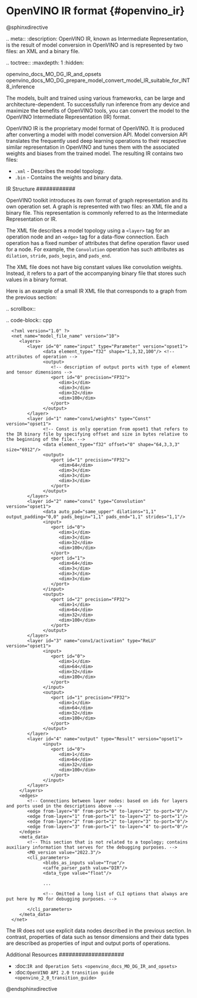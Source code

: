 # OpenVINO IR format {#openvino_ir}

@sphinxdirective

.. meta::
  :description: OpenVINO IR, known as Intermediate Representation, is the result 
                of model conversion in OpenVINO and is represented by two files: 
                an XML and a binary file.

.. toctree::
   :maxdepth: 1
   :hidden:

   openvino_docs_MO_DG_IR_and_opsets
   openvino_docs_MO_DG_prepare_model_convert_model_IR_suitable_for_INT8_inference

The models, built and trained using various frameworks, can be large and architecture-dependent. To successfully run inference from any device and maximize the benefits of OpenVINO tools, you can convert the model to the OpenVINO Intermediate Representation (IR) format. 

OpenVINO IR is the proprietary model format of OpenVINO. It is produced after converting a model with model conversion API. Model conversion API translates the frequently used deep learning operations to their respective similar representation in OpenVINO and tunes them with the associated weights and biases from the trained model. The resulting IR contains two files:

* ``.xml`` - Describes the model topology.
* ``.bin`` - Contains the weights and binary data.

IR Structure
############

OpenVINO toolkit introduces its own format of graph representation and its own operation set. A graph is represented with two files: an XML file and a binary file. This representation is commonly referred to as the Intermediate Representation or IR.

The XML file describes a model topology using a ``<layer>`` tag for an operation node and an ``<edge>`` tag for a data-flow connection.
Each operation has a fixed number of attributes that define operation flavor used for a node.
For example, the `Convolution` operation has such attributes as ``dilation``, ``stride``, ``pads_begin``, and ``pads_end``.

The XML file does not have big constant values like convolution weights.
Instead, it refers to a part of the accompanying binary file that stores such values in a binary format.

Here is an example of a small IR XML file that corresponds to a graph from the previous section:

.. scrollbox::   

   .. code-block:: cpp

      <?xml version="1.0" ?>
      <net name="model_file_name" version="10">
         <layers>
            <layer id="0" name="input" type="Parameter" version="opset1">
                  <data element_type="f32" shape="1,3,32,100"/> <!-- attributes of operation -->
                  <output>
                     <!-- description of output ports with type of element and tensor dimensions -->
                     <port id="0" precision="FP32">
                        <dim>1</dim>
                        <dim>3</dim>
                        <dim>32</dim>
                        <dim>100</dim>
                     </port>
                  </output>
            </layer>
            <layer id="1" name="conv1/weights" type="Const" version="opset1">
                  <!-- Const is only operation from opset1 that refers to the IR binary file by specifying offset and size in bytes relative to the beginning of the file. -->
                  <data element_type="f32" offset="0" shape="64,3,3,3" size="6912"/>
                  <output>
                     <port id="1" precision="FP32">
                        <dim>64</dim>
                        <dim>3</dim>
                        <dim>3</dim>
                        <dim>3</dim>
                     </port>
                  </output>
            </layer>
            <layer id="2" name="conv1" type="Convolution" version="opset1">
                  <data auto_pad="same_upper" dilations="1,1" output_padding="0,0" pads_begin="1,1" pads_end="1,1" strides="1,1"/>
                  <input>
                     <port id="0">
                        <dim>1</dim>
                        <dim>3</dim>
                        <dim>32</dim>
                        <dim>100</dim>
                     </port>
                     <port id="1">
                        <dim>64</dim>
                        <dim>3</dim>
                        <dim>3</dim>
                        <dim>3</dim>
                     </port>
                  </input>
                  <output>
                     <port id="2" precision="FP32">
                        <dim>1</dim>
                        <dim>64</dim>
                        <dim>32</dim>
                        <dim>100</dim>
                     </port>
                  </output>
            </layer>
            <layer id="3" name="conv1/activation" type="ReLU" version="opset1">
                  <input>
                     <port id="0">
                        <dim>1</dim>
                        <dim>64</dim>
                        <dim>32</dim>
                        <dim>100</dim>
                     </port>
                  </input>
                  <output>
                     <port id="1" precision="FP32">
                        <dim>1</dim>
                        <dim>64</dim>
                        <dim>32</dim>
                        <dim>100</dim>
                     </port>
                  </output>
            </layer>
            <layer id="4" name="output" type="Result" version="opset1">
                  <input>
                     <port id="0">
                        <dim>1</dim>
                        <dim>64</dim>
                        <dim>32</dim>
                        <dim>100</dim>
                     </port>
                  </input>
            </layer>
         </layers>
         <edges>
            <!-- Connections between layer nodes: based on ids for layers and ports used in the descriptions above -->
            <edge from-layer="0" from-port="0" to-layer="2" to-port="0"/>
            <edge from-layer="1" from-port="1" to-layer="2" to-port="1"/>
            <edge from-layer="2" from-port="2" to-layer="3" to-port="0"/>
            <edge from-layer="3" from-port="1" to-layer="4" to-port="0"/>
         </edges>
         <meta_data>
            <!-- This section that is not related to a topology; contains auxiliary information that serves for the debugging purposes. -->
            <MO_version value="2022.3"/>
            <cli_parameters>
                  <blobs_as_inputs value="True"/>
                  <caffe_parser_path value="DIR"/>
                  <data_type value="float"/>

                  ...

                  <!-- Omitted a long list of CLI options that always are put here by MO for debugging purposes. -->

            </cli_parameters>
         </meta_data>
      </net>

The IR does not use explicit data nodes described in the previous section. In contrast, properties of data such as tensor dimensions and their data types are described as properties of input and output ports of operations. 

Additional Resources
####################

* :doc:`IR and Operation Sets <openvino_docs_MO_DG_IR_and_opsets>`
* :doc:`OpenVINO API 2.0 transition guide <openvino_2_0_transition_guide>`

@endsphinxdirective
